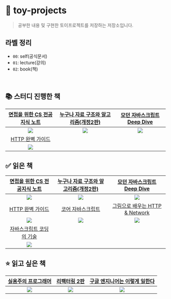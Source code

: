 # 🧸 toy-projects

> 공부한 내용 및 구현한 토이프로젝트를 저장하는 저장소입니다.

## 라벨 정리

- `00`: self(공식문서)
- `01`: lecture(강의)
- `02`: book(책)

<br/>

## 📚 스터디 진행한 책

| <div width="30%">[면접을 위한 CS 전공지식 노트](http://www.yes24.com/Product/Goods/108887922)</div> | <div width="30%">[누구나 자료 구조와 알고리즘(개정2판)](https://github.com/Superduper-India/data-structures-and-algorithms)</div> | <div width="30%">[모던 자바스크립트 Deep Dive](https://github.com/Superduper-India/js-deep-dive)</div> |
| :-------------------------------------------------------------------------------------------------: | :-------------------------------------------------------------------------------------------------------------------------------: | :----------------------------------------------------------------------------------------------------: |
|                      <img src="https://image.yes24.com/goods/108887922/XL" />                       |                                     <img src="https://image.yes24.com/goods/105385257/XL" />                                      |                        <img src="https://image.yes24.com/goods/92742567/XL" />                         |
|                   [HTTP 완벽 가이드](https://github.com/Superduper-India/toy-projects/tree/main/02-http-definitive-guide)                   |
|                       <img src="https://image.yes24.com/goods/15381085/XL" />                       |

## ✅ 읽은 책

|                                                        <div width="30%">[면접을 위한 CS 전공지식 노트](http://www.yes24.com/Product/Goods/108887922)</div>                                                         |                                      <div width="30%">[누구나 자료 구조와 알고리즘(개정2판)](https://github.com/Superduper-India/data-structures-and-algorithms)</div>                                      | <div width="30%">[모던 자바스크립트 Deep Dive](https://github.com/Superduper-India/js-deep-dive)</div> |
| :----------------------------------------------------------------------------------------------------------------------------------------------------------------------------------------------------------------: | :---------------------------------------------------------------------------------------------------------------------------------------------------------------------------------------------------------: | :----------------------------------------------------------------------------------------------------: |
|                                                                              <img src="https://image.yes24.com/goods/108887922/XL" />                                                                              |                                                                          <img src="https://image.yes24.com/goods/105385257/XL" />                                                                           |                        <img src="https://image.yes24.com/goods/92742567/XL" />                         |
|                                                                          [HTTP 완벽 가이드](https://github.com/Superduper-India/toy-projects/tree/main/02-http-definitive-guide)                                                                           | [코어 자바스크립트](http://www.yes24.com/Product/Goods/78586788?pid=123487&cosemkid=go15677587165719959&gclid=Cj0KCQjwsIejBhDOARIsANYqkD01pT8q2w-QPzjCtGlTpN9ebExcMsynygwBv2qJJt24TVvhzPL41Z4aArMKEALw_wcB) |             [그림으로 배우는 HTTP & Network](http://www.yes24.com/Product/Goods/15894097)              |
|                                                                              <img src="https://image.yes24.com/goods/15381085/XL" />                                                                               |                                                                           <img src="https://image.yes24.com/goods/78586788/XL" />                                                                           |                        <img src="https://image.yes24.com/goods/15894097/XL" />                         |
| [자바스크립트 코딩의 기술](http://www.yes24.com/Product/Goods/85019231?pid=123487&cosemkid=go15773441409419029&gclid=Cj0KCQjwsIejBhDOARIsANYqkD3yFi9Sxao527Mu2Y5yiXjGnNF5OmXXIgH6cyMEYo9aZRMjEyBl3lMaAn-jEALw_wcB) |                                                                                                    []()                                                                                                     |                                                  []()                                                  |
|                                                                              <img src="https://image.yes24.com/goods/85019231/XL" />                                                                               |                                                                                                                                                                                                             |                                                                                                        |

## ⭐️ 읽고 싶은 책

| <div width="30%">[실용주의 프로그래머](http://www.yes24.com/Product/Goods/107077663)</div> | <div width="30%">[리팩터링 2판](http://www.yes24.com/Product/Goods/89649360)</div> | <div width="30%">[구글 엔지니어는 이렇게 일한다](http://www.yes24.com/Product/Goods/109182479)</div> |
| :----------------------------------------------------------------------------------------: | :--------------------------------------------------------------------------------: | :--------------------------------------------------------------------------------------------------: |
|                  <img src="https://image.yes24.com/goods/107077663/XL" />                  |              <img src="https://image.yes24.com/goods/89649360/XL" />               |                       <img src="https://image.yes24.com/goods/109182479/XL" />                       |
